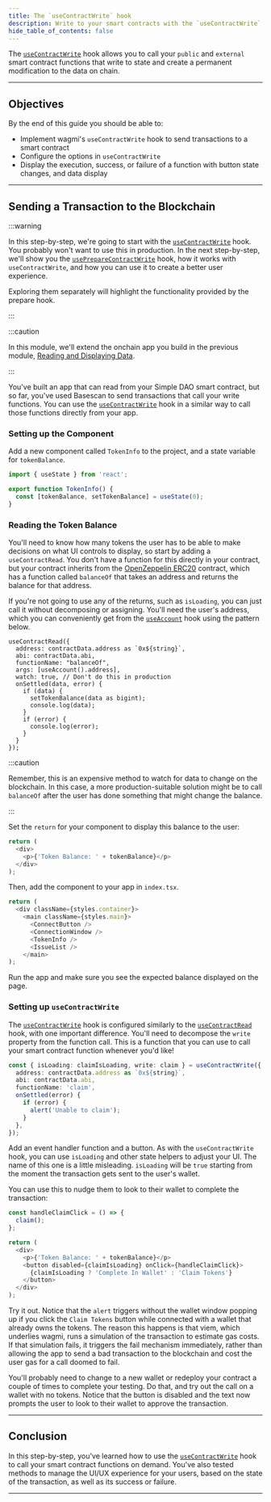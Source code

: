 ```yaml
---
title: The `useContractWrite` hook
description: Write to your smart contracts with the `useContractWrite` hook.
hide_table_of_contents: false
---
```


The [`useContractWrite`] hook allows you to call your `public` and `external` smart contract functions that write to state and create a permanent modification to the data on chain.

---

## Objectives

By the end of this guide you should be able to:

- Implement wagmi's `useContractWrite` hook to send transactions to a smart contract
- Configure the options in `useContractWrite`
- Display the execution, success, or failure of a function with button state changes, and data display

---

## Sending a Transaction to the Blockchain

:::warning

In this step-by-step, we're going to start with the [`useContractWrite`] hook. You probably won't want to use this in production. In the next step-by-step, we'll show you the [`usePrepareContractWrite`] hook, how it works with `useContractWrite`, and how you can use it to create a better user experience.

Exploring them separately will highlight the functionality provided by the prepare hook.

:::

:::caution

In this module, we'll extend the onchain app you build in the previous module, [Reading and Displaying Data].

:::

You've built an app that can read from your Simple DAO smart contract, but so far, you've used Basescan to send transactions that call your write functions. You can use the [`useContractWrite`] hook in a similar way to call those functions directly from your app.

### Setting up the Component

Add a new component called `TokenInfo` to the project, and a state variable for `tokenBalance`.

```typescript
import { useState } from 'react';

export function TokenInfo() {
  const [tokenBalance, setTokenBalance] = useState(0);
}
```

### Reading the Token Balance

You'll need to know how many tokens the user has to be able to make decisions on what UI controls to display, so start by adding a `useContractRead`. You don't have a function for this directly in your contract, but your contract inherits from the [OpenZeppelin ERC20] contract, which has a function called `balanceOf` that takes an address and returns the balance for that address.

If you're not going to use any of the returns, such as `isLoading`, you can just call it without decomposing or assigning. You'll need the user's address, which you can conveniently get from the [`useAccount`] hook using the pattern below.

```typescript:
useContractRead({
  address: contractData.address as `0x${string}`,
  abi: contractData.abi,
  functionName: "balanceOf",
  args: [useAccount().address],
  watch: true, // Don't do this in production
  onSettled(data, error) {
    if (data) {
      setTokenBalance(data as bigint);
      console.log(data);
    }
    if (error) {
      console.log(error);
    }
  }
});
```

:::caution

Remember, this is an expensive method to watch for data to change on the blockchain. In this case, a more production-suitable solution might be to call `balanceOf` after the user has done something that might change the balance.

:::

Set the `return` for your component to display this balance to the user:

```typescript
return (
  <div>
    <p>{'Token Balance: ' + tokenBalance}</p>
  </div>
);
```

Then, add the component to your app in `index.tsx`.

```typescript
return (
  <div className={styles.container}>
    <main className={styles.main}>
      <ConnectButton />
      <ConnectionWindow />
      <TokenInfo />
      <IssueList />
    </main>
);
```

Run the app and make sure you see the expected balance displayed on the page.

### Setting up `useContractWrite`

The [`useContractWrite`] hook is configured similarly to the [`useContractRead`] hook, with one important difference. You'll need to decompose the `write` property from the function call. This is a function that you can use to call your smart contract function whenever you'd like!

```typescript
const { isLoading: claimIsLoading, write: claim } = useContractWrite({
  address: contractData.address as `0x${string}`,
  abi: contractData.abi,
  functionName: 'claim',
  onSettled(error) {
    if (error) {
      alert('Unable to claim');
    }
  },
});
```

Add an event handler function and a button. As with the `useContractWrite` hook, you can use `isLoading` and other state helpers to adjust your UI. The name of this one is a little misleading. `isLoading` will be `true` starting from the moment the transaction gets sent to the user's wallet.

You can use this to nudge them to look to their wallet to complete the transaction:

```typescript
const handleClaimClick = () => {
  claim();
};

return (
  <div>
    <p>{'Token Balance: ' + tokenBalance}</p>
    <button disabled={claimIsLoading} onClick={handleClaimClick}>
      {claimIsLoading ? 'Complete In Wallet' : 'Claim Tokens'}
    </button>
  </div>
);
```

Try it out. Notice that the `alert` triggers without the wallet window popping up if you click the `Claim Tokens` button while connected with a wallet that already owns the tokens. The reason this happens is that viem, which underlies wagmi, runs a simulation of the transaction to estimate gas costs. If that simulation fails, it triggers the fail mechanism immediately, rather than allowing the app to send a bad transaction to the blockchain and cost the user gas for a call doomed to fail.

You'll probably need to change to a new wallet or redeploy your contract a couple of times to complete your testing. Do that, and try out the call on a wallet with no tokens. Notice that the button is disabled and the text now prompts the user to look to their wallet to approve the transaction.

---

## Conclusion

In this step-by-step, you've learned how to use the [`useContractWrite`] hook to call your smart contract functions on demand. You've also tested methods to manage the UI/UX experience for your users, based on the state of the transaction, as well as its success or failure.

---

[wagmi]: https://wagmi.sh/
[`useContractWrite`]: https://wagmi.sh/react/hooks/useContractWrite
[`usePrepareContractWrite`]: https://wagmi.sh/react/prepare-hooks/usePrepareContractWrite
[Reading and Displaying Data]: ../reading-and-displaying-data/useAccount
[`useContractRead`]: https://wagmi.sh/react/hooks/useContractRead
[OpenZeppelin ERC20]: https://github.com/OpenZeppelin/openzeppelin-contracts/blob/master/contracts/token/ERC20/ERC20.sol
[`useAccount`]: https://wagmi.sh/react/hooks/useAccount

